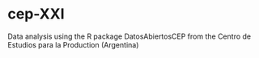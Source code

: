 # cep-XXI
Data analysis using the R package DatosAbiertosCEP from the Centro de Estudios para la Production (Argentina)
